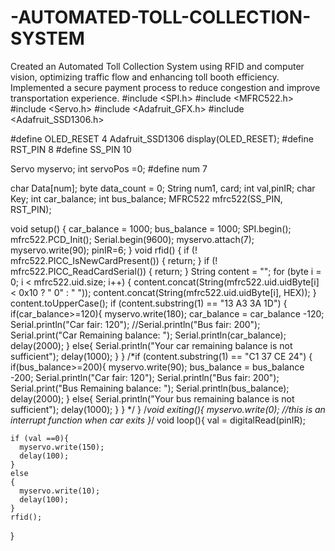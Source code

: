 # -AUTOMATED-TOLL-COLLECTION-SYSTEM
Created an Automated Toll Collection System using RFID and computer vision, optimizing traffic flow and enhancing toll booth efficiency. Implemented a secure payment process to reduce congestion and improve transportation experience.
#include <SPI.h>
#include <MFRC522.h>
#include <Servo.h>
#include <Adafruit_GFX.h>
#include <Adafruit_SSD1306.h>

#define OLED_RESET 4
Adafruit_SSD1306 display(OLED_RESET);
#define RST_PIN 8
#define SS_PIN 10

Servo myservo;
int servoPos =0;
#define num 7

char Data[num];
byte data_count = 0;
String num1, card;
int val,pinIR;
char Key;
int car_balance;
int bus_balance;
MFRC522 mfrc522(SS_PIN, RST_PIN);

void setup() {
  car_balance = 1000;
  bus_balance = 1000;
  SPI.begin();
  mfrc522.PCD_Init();
  Serial.begin(9600);
  myservo.attach(7);
  myservo.write(90);
  pinIR=6;
}
void rfid()
{
  if (! mfrc522.PICC_IsNewCardPresent())
  {
  return;
  }
  if (! mfrc522.PICC_ReadCardSerial())
  {
  return;
  }
  String content = "";
  for (byte i = 0; i < mfrc522.uid.size; i++)
  {
  content.concat(String(mfrc522.uid.uidByte[i] < 0x10 ? " 0" : " "));
  content.concat(String(mfrc522.uid.uidByte[i], HEX));
  }
  content.toUpperCase();
  if (content.substring(1) == "13 A3 3A 1D")
  {
  if(car_balance>=120){
  myservo.write(180);
  car_balance = car_balance -120;
  Serial.println("Car fair: 120");
  //Serial.println("Bus fair: 200");
  Serial.print("Car Remaining balance: ");
  Serial.println(car_balance);
  delay(2000);
  }
  else{
  Serial.println("Your car remaining balance is not sufficient");
  delay(1000);
  }
  }
   /*if (content.substring(1) == "C1 37 CE 24")
  {
   if(bus_balance>=200){
  myservo.write(90);
  bus_balance = bus_balance -200;
  Serial.println("Car fair: 120");
  Serial.println("Bus fair: 200");
  Serial.print("Bus Remaining balance: ");
  Serial.println(bus_balance);
  delay(2000);
  }
  else{
  Serial.println("Your bus remaining balance is not sufficient");
  delay(1000);
  }
  }
  */
}
/*void exiting(){
  myservo.write(0); //this is an interrupt function when car exits
}*/
 void loop(){
    val = digitalRead(pinIR);
  
    if (val ==0){
      myservo.write(150);
      delay(100);
    }
    else
    {
      myservo.write(10);
      delay(100);
    }
    rfid();
 }
